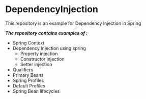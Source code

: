 # DependencyInjection
This repository is an example for Dependency Injection in Spring

***The repository contains examples of :***
* Spring Context
* Dependency Injection using spring
   * Property injection
   * Constructor injection
   * Setter injection
* Qualifiers
* Primary Beans
* Spring Profiles
* Default Profiles
* Spring Bean lifecycles
